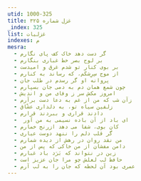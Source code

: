 ```yaml
---
utid: 1000-325
title: غزل شماره ۳۲۵
_index: 325
list: غزلیات
indexes: م
mesra:
  - گر دست دهد خاک کف پای نگارم
  - بر لوح بصر خط غباری بنگارم
  - بر بوی کنار تو شدم غرق و امیدست
  - از موج سِرِشکَم، که رساند به کنارم
  - پروانه او گر رسدم در طلب جان
  - چون شمع همان دم به دمی جان بسپارم
  - امروز مکش سر ز وفای من و اندیش
  - زآن شب که من از غم به دعا دست برآرم
  - زلفین سیاه تو، به دلداری عشّاق
  - دادند قراری و ببردند قرارم
  - ‌ ای باد از آن باده نسیمی به من آور
  - کان بوی، شفا می دهد ازرنج خمارم
  - گر قلب دلم را ننهد دوست عیاری
  - من نقد روان در رهش از دیده شمارم
  - دامن مفشان از من خاکی که پس از من
  - زین در نتواند که بَرَد باد غبارم
  - حافظ لب لعلش چو مرا جان عزیز است
  - عمری بود آن لحظه که جان را به لب آرم
---
```


